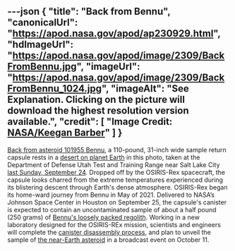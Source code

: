 ---json
{
  "title": "Back from Bennu",
  "canonicalUrl": "https://apod.nasa.gov/apod/ap230929.html",
  "hdImageUrl": "https://apod.nasa.gov/apod/image/2309/BackFromBennu.jpg",
  "imageUrl": "https://apod.nasa.gov/apod/image/2309/BackFromBennu_1024.jpg",
  "imageAlt": "See Explanation. Clicking on the picture will download the highest resolution version available.",
  "credit": [
    "Image Credit: [NASA/Keegan Barber](https://www.flickr.com/photos/nasahqphoto/53210883020/in/album-72177720311435828/)"
  ]
}
---

[Back from asteroid 101955 Bennu](https://www.nasa.gov/press-release/nasa-s-first-asteroid-sample-has-landed-now-secure-in-clean-room), a 110-pound, 31-inch wide sample return capsule rests in a [desert on planet Earth](https://earthobservatory.nasa.gov/images/151863/osiris-rex-prepares-to-return-asteroid-sample) in this photo, taken at the Department of Defense Utah Test and Training Range near Salt Lake City [last Sunday, September 24](https://www.flickr.com/photos/nasahqphoto/albums/72177720311435828/with/53210883020/). Dropped off by the OSIRIS-Rex spacecraft, the capsule looks charred from the extreme temperatures experienced during its blistering descent through Earth's dense atmosphere. OSIRIS-Rex began its home-ward journey from Bennu in May of 2021. Delivered to NASA’s Johnson Space Center in Houston on September 25, the capsule's canister is expected to contain an uncontaminated sample of about a half pound (250 grams) of [Bennu's loosely packed regolith](https://apod.nasa.gov/apod/ap230921.html). Working in a new laboratory designed for the OSIRIS-REx mission, scientists and engineers will complete the [canister disassembly process](https://blogs.nasa.gov/osiris-rex/2023/09/26/the-osiris-rex-sample-canister-lid-is-removed/), and plan to unveil the sample of [the near-Earth asteroid](https://solarsystem.nasa.gov/asteroids-comets-and-meteors/asteroids/101955-bennu/overview/) in a broadcast event on October 11.
